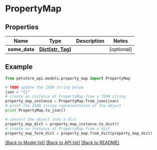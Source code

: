 # PropertyMap


## Properties

Name | Type | Description | Notes
------------ | ------------- | ------------- | -------------
**some_data** | [**Dict[str, Tag]**](Tag.md) |  | [optional] 

## Example

```python
from petstore_api.models.property_map import PropertyMap

# TODO update the JSON string below
json = "{}"
# create an instance of PropertyMap from a JSON string
property_map_instance = PropertyMap.from_json(json)
# print the JSON string representation of the object
print PropertyMap.to_json()

# convert the object into a dict
property_map_dict = property_map_instance.to_dict()
# create an instance of PropertyMap from a dict
property_map_form_dict = property_map.from_dict(property_map_dict)
```
[[Back to Model list]](../README.md#documentation-for-models) [[Back to API list]](../README.md#documentation-for-api-endpoints) [[Back to README]](../README.md)


